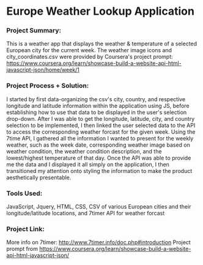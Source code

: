 # Europe Weather Lookup Application

### Project Summary:
This is a weather app that displays the weather &amp; temperature of a selected European city for the current week.
The weather image icons and city_coordinates.csv were provided by Coursera's project prompt: https://www.coursera.org/learn/showcase-build-a-website-api-html-javascript-json/home/week/1

### Project Process + Solution:
I started by first data-organizing the csv's city, country, and respective longitude and latitude information within the application using JS, before establishing how to use that data to be displayed in the user's selection drop-down. After I was able to get the longitude, latitude, city, and country selection to be implemented, I then linked the user selected data to the API to access the corresponding weather forcast for the given week. Using the 7time API, I gathered all the information I wanted to present for the weekly weather, such as the week date, corresponding weather image based on weather condition, the weather condition description, and the lowest/highest temperature of that day. Once the API was able to provide me the data and I displayed it all simply on the application, I then transitioned my attention onto styling the information to make the product aesthetically presentable.

### Tools Used:
JavaScript, Jquery, HTML, CSS, CSV of various European cities and their longitude/latitude locations, and 7timer API for weather forcast

### Project Link: 

More info on 7timer: http://www.7timer.info/doc.php#introduction
Project prompt from https://www.coursera.org/learn/showcase-build-a-website-api-html-javascript-json/
